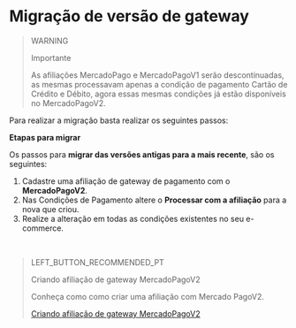 # Migração de versão de gateway

> WARNING
>
> Importante
>
> As afiliações MercadoPago e MercadoPagoV1 serão descontinuadas, as mesmas processavam apenas a condição de pagamento Cartão de Crédito e Débito, agora essas mesmas condições já estão disponíveis no MercadoPagoV2.

Para realizar a migração basta realizar os seguintes passos:

**Etapas para migrar**

Os passos para **migrar das versões antigas para a mais recente**, são os seguintes:

1. Cadastre uma afiliação de gateway de pagamento com o **MercadoPagoV2**.
2. Nas Condições de Pagamento altere o **Processar com a afiliação** para a nova que criou.
3. Realize a alteração em todas as condições existentes no seu e-commerce.

&nbsp;

> LEFT_BUTTON_RECOMMENDED_PT
>
> Criando afiliação de gateway MercadoPagoV2
>
> Conheça como como criar uma afiliação com Mercado PagoV2.
>
> [Criando afiliação de gateway MercadoPagoV2](https://www.mercadopago[FAKER][URL][DOMAIN]/developers/pt/guides/plugins/unofficial/vtex/mpv2-affiliation)